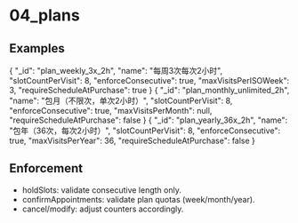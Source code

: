 # 04_plans

## Examples
{
  "_id": "plan_weekly_3x_2h",
  "name": "每周3次每次2小时",
  "slotCountPerVisit": 8,
  "enforceConsecutive": true,
  "maxVisitsPerISOWeek": 3,
  "requireScheduleAtPurchase": true
}
{
  "_id": "plan_monthly_unlimited_2h",
  "name": "包月（不限次，单次2小时）",
  "slotCountPerVisit": 8,
  "enforceConsecutive": true,
  "maxVisitsPerMonth": null,
  "requireScheduleAtPurchase": false
}
{
  "_id": "plan_yearly_36x_2h",
  "name": "包年（36次，每次2小时）",
  "slotCountPerVisit": 8,
  "enforceConsecutive": true,
  "maxVisitsPerYear": 36,
  "requireScheduleAtPurchase": false
}

## Enforcement
- holdSlots: validate consecutive length only.
- confirmAppointments: validate plan quotas (week/month/year).
- cancel/modify: adjust counters accordingly.
